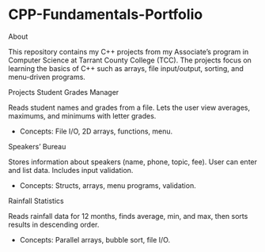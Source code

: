 # CPP-Fundamentals-Portfolio

About

This repository contains my C++ projects from my Associate’s program in Computer Science at Tarrant County College (TCC).
The projects focus on learning the basics of C++ such as arrays, file input/output, sorting, and menu-driven programs.

Projects
Student Grades Manager

Reads student names and grades from a file. Lets the user view averages, maximums, and minimums with letter grades.

- Concepts: File I/O, 2D arrays, functions, menu.

Speakers’ Bureau

Stores information about speakers (name, phone, topic, fee). User can enter and list data. Includes input validation.

- Concepts: Structs, arrays, menu programs, validation.

Rainfall Statistics

Reads rainfall data for 12 months, finds average, min, and max, then sorts results in descending order.

- Concepts: Parallel arrays, bubble sort, file I/O.
